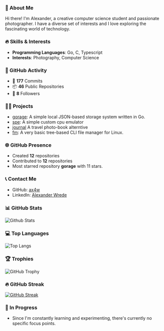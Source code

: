 ### 📖 About Me
Hi there! I'm Alexander, a creative computer science student and passionate photographer. I have a diverse set of interests and I love exploring the fascinating world of technology.

### 🔥 Skills & Interests
- **Programming Languages**: Go, C, Typescript
- **Interests**: Photography, Computer Science

### 🚀 GitHub Activity

- 🌟 **177** Commits
- 📦 **46** Public Repositories
- 👥 **8** Followers

### 👨‍💻 Projects

- [gorage](https://github.com/ax4w/gorage): A simple local JSON-based storage system written in Go.
- [spe](https://github.com/ax4w/spe): A simple custom cpu emulator
- [journal](https://github.com/ax4w/journal) A travel photo-book alterntive
- [fm](https://github.com/ax4w/fm): A very basic tree-based CLI file manager for Linux.

### 🌐 GitHub Presence

- Created **12** repositories
- Contributed to **12** repositories
- Most starred repository **gorage** with 11 stars.

### 📞 Contact Me
- GitHub: [ax4w](https://github.com/ax4w)
- LinkedIn: [Alexander Wrede](https://www.linkedin.com/in/ax4w)

### 📊 GitHub Stats

![Github Stats](https://github-readme-stats.vercel.app/api?username=ax4w)

### 💻 Top Languages

![Top Langs](https://github-readme-stats.vercel.app/api/top-langs/?username=ax4w)

### 🏆 Trophies

![GitHub Trophy](https://github-profile-trophy.vercel.app/?username=ax4w)

### 🔥 GitHub Streak

[![GitHub Streak](https://streak-stats.demolab.com/?user=ax4w)](https://streak-stats.demolab.com/?user=ax4w)

### 🚧 In Progress

- Since I'm constantly learning and experimenting, there's currently no specific focus points.
